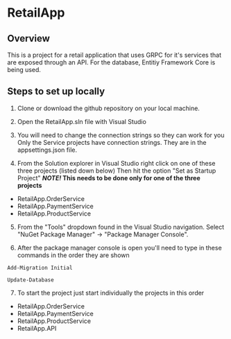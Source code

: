 # RetailApp

## Overview
This is a project for a retail application that uses GRPC for it's services that are exposed through an API. For the database, Entitiy Framework Core is being used.

## Steps to set up locally

1. Clone or download the github repository on your local machine.

2. Open the RetailApp.sln file with Visual Studio

3. You will need to change the connection strings so they can work for you
Only the Service projects have connection strings. They are in the appsettings.json file.

4. From the Solution explorer in Visual Studio right click on one of these three projects (listed down below)
Then hit the option "Set as Startup Project"
**_NOTE!_ This needs to be done only for one of the three projects**
- RetailApp.OrderService
- RetailApp.PaymentService
- RetailApp.ProductService


5. From the "Tools" dropdown found in the Visual Studio navigation.
Select "NuGet Package Manager" -> "Package Manager Console".

6. After the package manager console is open you'll need to type in these commands in the order they are shown
```
Add-Migration Initial

Update-Database
```

7. To start the project just start individually the projects in this order
- RetailApp.OrderService
- RetailApp.PaymentService
- RetailApp.ProductService
- RetailApp.API

